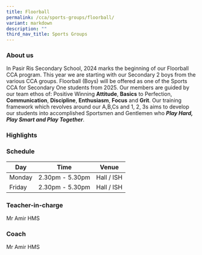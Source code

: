 ```yaml
---
title: Floorball
permalink: /cca/sports-groups/floorball/
variant: markdown
description: ""
third_nav_title: Sports Groups
---
```

### **About us**

In Pasir Ris Secondary School, 2024 marks the beginning of our Floorball CCA program. This year we are starting with our Secondary 2 boys from the various CCA groups. Floorball (Boys) will be offered as one of the Sports CCA for Secondary One students from 2025. Our members are guided by our team ethos of: Positive Winning **Attitude**, **Basics** to Perfection, **Communication**, **Discipline**, **Enthusiasm**, **Focus** and **Grit**. Our training framework which revolves around our A,B,Cs and 1, 2, 3s aims to develop our students into accomplished Sportsmen and Gentlemen who ***Play Hard, Play Smart and Play Together***.

### **Highlights**

### **Schedule**


| Day | Time | Venue |
| -------- | -------- | -------- |
| Monday | 2.30pm - 5.30pm | Hall / ISH |
| Friday    | 2.30pm - 5.30pm  | Hall / ISH |


### **Teacher-in-charge**
Mr Amir HMS

### **Coach**
Mr Amir HMS

